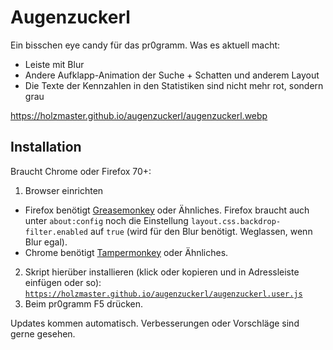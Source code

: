 # Augenzuckerl
Ein bisschen eye candy für das pr0gramm.
Was es aktuell macht:
- Leiste mit Blur
- Andere Aufklapp-Animation der Suche + Schatten und anderem Layout
- Die Texte der Kennzahlen in den Statistiken sind nicht mehr rot, sondern grau

https://holzmaster.github.io/augenzuckerl/augenzuckerl.webp

## Installation
Braucht Chrome oder Firefox 70+:
1. Browser einrichten
  - Firefox benötigt [Greasemonkey](https://addons.mozilla.org/de/firefox/addon/greasemonkey/) oder Ähnliches.
    Firefox braucht auch unter `about:config` noch die Einstellung `layout.css.backdrop-filter.enabled` auf `true` (wird für den Blur benötigt. Weglassen, wenn Blur egal).
  - Chrome benötigt [Tampermonkey](https://chrome.google.com/webstore/detail/tampermonkey/dhdgffkkebhmkfjojejmpbldmpobfkfo?hl=de) oder Ähnliches.
2. Skript hierüber installieren (klick oder kopieren und in Adressleiste einfügen oder so):
  [`https://holzmaster.github.io/augenzuckerl/augenzuckerl.user.js`](https://holzmaster.github.io/augenzuckerl/augenzuckerl.user.js)
3. Beim pr0gramm F5 drücken.

Updates kommen automatisch. Verbesserungen oder Vorschläge sind gerne gesehen.
